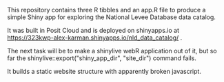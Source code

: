 This repository contains three R tibbles and an app.R file to produce a simple Shiny app for exploring the National Levee Database data catalog.

It was built in Posit Cloud and is deployed on shinyapps.io at https://323kwp-alex-karman.shinyapps.io/nld_data_catalog/  .

The next task will be to make a shinylive webR application out of it, but so far the shinylive::export("shiny_app_dir", "site_dir") command fails.

It builds a static website structure with apparently broken javascript.
